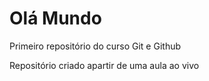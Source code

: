# Olá Mundo
 Primeiro repositório do curso Git e Github

 Repositório criado apartir de uma aula ao vivo
